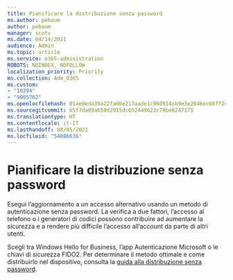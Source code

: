```yaml
---
title: Pianificare la distribuzione senza password
ms.author: pebaum
author: pebaum
manager: scotv
ms.date: 04/14/2021
audience: Admin
ms.topic: article
ms.service: o365-administration
ROBOTS: NOINDEX, NOFOLLOW
localization_priority: Priority
ms.collection: Adm_O365
ms.custom:
- "10394"
- "9005762"
ms.openlocfilehash: 01ae0eda39a22fa0be217aade1c960914cb9e3e2646ec66ff24a2b8a87272d10
ms.sourcegitcommit: b5f7da89a650d2915dc652449623c78be6247175
ms.translationtype: HT
ms.contentlocale: it-IT
ms.lasthandoff: 08/05/2021
ms.locfileid: "54086636"
---
```

# <a name="plan-your-passwordless-deployment"></a>Pianificare la distribuzione senza password

Esegui l’aggiornamento a un accesso alternativo usando un metodo di autenticazione senza password. La verifica a due fattori, l’accesso al telefono o i generatori di codici possono contribuire ad aumentare la sicurezza e a rendere più difficile l’accesso all’account da parte di altri utenti. 

Scegli tra Windows Hello for Business, l’app Autenticazione Microsoft o le chiavi di sicurezza FIDO2. Per determinare il metodo ottimale e come distribuirlo nel dispositivo, consulta la [guida alla distribuzione senza password](https://admin.microsoft.com/adminportal/home?#/modernonboarding/passwordlesssetup). 

